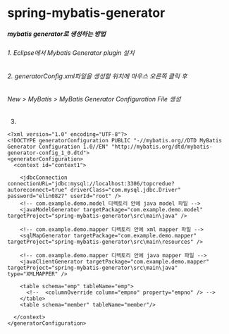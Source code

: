 # spring-mybatis-generator

##### mybatis generator로 생성하는 방법

###### 1. Eclipse에서 Mybatis Generator plugin 설치


###### 2. generatorConfig.xml파일을 생성할 위치에 마우스 오른쪽 클릭 후 
######    New > MyBatis > MyBatis Generator Configuration File 생성


3. 
```
<?xml version="1.0" encoding="UTF-8"?>
<!DOCTYPE generatorConfiguration PUBLIC "-//mybatis.org//DTD MyBatis Generator Configuration 1.0//EN" "http://mybatis.org/dtd/mybatis-generator-config_1_0.dtd">
<generatorConfiguration>
  <context id="context1">
  
    <jdbcConnection connectionURL="jdbc:mysql://localhost:3306/topcredue?autoreconnect=true" driverClass="com.mysql.jdbc.Driver" password="elin0827" userId="root" />
    <!-- com.example.demo.model 디렉토리 안에 java model 파일 -->
    <javaModelGenerator targetPackage="com.example.demo.model" targetProject="spring-mybatis-generator\src\main\java" />
    
    <!-- com.example.demo.mapper 디렉토리 안에 xml mapper 파일 -->
    <sqlMapGenerator targetPackage="com.example.demo.mapper" targetProject="spring-mybatis-generator\src\main\resources" />
    
    <!-- com.example.demo.mapper 디렉토리 안에 java mapper 파일 -->
    <javaClientGenerator targetPackage="com.example.demo.mapper" targetProject="spring-mybatis-generator\src\main\java" type="XMLMAPPER" />
    
    <table schema="emp" tableName="emp">
      <!--  <columnOverride column="empno" property="empno" /> -->
    </table>
    <table schema="member" tableName="member"/>
  
  </context>
</generatorConfiguration>
```
